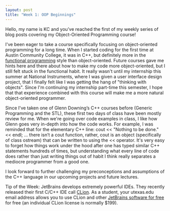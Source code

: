 ```yaml
---
layout: post
title: "Week 1: OOP Beginnings"
---
```


Hello, my name is KC and you’ve reached the first of my weekly series of blog posts covering my Object-Oriented Programming course!

I've been eager to take a course specifically focusing on object-oriented programming for a long time. When I started coding for the first time at Austin Community College, it was in C++, but definitely more in the [functional programming](https://en.wikipedia.org/wiki/Functional_programming) style than object-oriented. Future courses gave me hints here and there about how to make my code more object-oriented, but I still felt stuck in the functional habit. It really wasn't until my internship this summer at National Instruments, where I was given a user interface design project, that I finally felt like I was getting the hang of "thinking with objects". Since I'm continuing my internship part-time this semester, I hope that that experience combined with this course will make me a more natural object-oriented programmer.

Since I've taken one of Glenn Downing’s C++ courses before (Generic Programming and the STL), these first two days of class have been mostly review for me. When we're going over code examples in class, I like how Glenn goes very in-depth into how the code works. For example, I was reminded that for the elementary C++ line:
cout << "Nothing to be done." << endl;
… there isn’t a cout function, rather, cout is an object (specifically of class ostream) that can be written to using the << operator. It's very easy to forget how things work under the hood after one has typed similar C++ statements hundreds of times, but understanding what every line of code does rather than just writing things out of habit I think really separates a mediocre programmer from a good one.

I look forward to further challenging my preconceptions and assumptions of the C++ language in our upcoming projects and future lectures.

Tip of the Week: JetBrains develops extremely powerful IDEs. They recently released their first C/C++ IDE call [CLion](https://www.jetbrains.com/clion/). As a student, your utexas.edu email address allows you to use CLion and other [JetBrains software for free](https://www.jetbrains.com/student/) for free (an individual CLion license is normally $199).